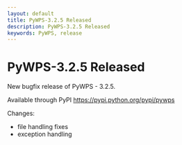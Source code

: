```yaml
---
layout: default
title: PyWPS-3.2.5 Released
description: PyWPS-3.2.5 Released
keywords: PyWPS, release
---
```


# PyWPS-3.2.5 Released

New bugfix release of PyWPS - 3.2.5.

Available through PyPI <https://pypi.python.org/pypi/pywps>

Changes:

 * file handling fixes
 * exception handling
